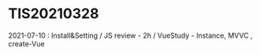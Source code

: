 # TIS20210328

2021-07-10 : Install&Setting / JS review - 2h / VueStudy - Instance, MVVC , create-Vue
